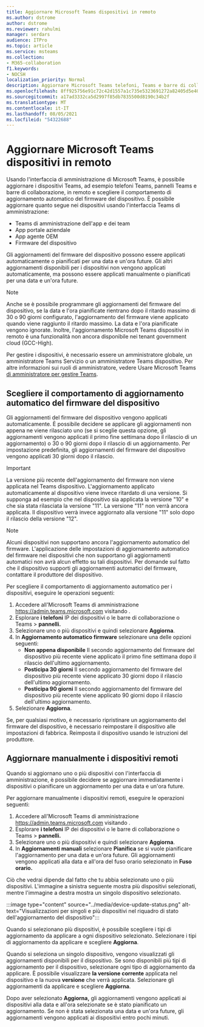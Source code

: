 ```yaml
---
title: Aggiornare Microsoft Teams dispositivi in remoto
ms.author: dstrome
author: dstrome
ms.reviewer: rahulmi
manager: serdars
audience: ITPro
ms.topic: article
ms.service: msteams
ms.collection:
- M365-collaboration
f1.keywords:
- NOCSH
localization_priority: Normal
description: Aggiornare Microsoft Teams telefoni, Teams e barre di collaborazione in remoto usando l'interfaccia Teams di amministrazione
ms.openlocfilehash: 8ff925756e91c72c42d1557a1c735e5323691272a82405d5e4047ab4ff9828b5
ms.sourcegitcommit: a17ad3332ca5d2997f85db7835500d8190c34b2f
ms.translationtype: MT
ms.contentlocale: it-IT
ms.lasthandoff: 08/05/2021
ms.locfileid: "54322688"
---
```

# <a name="update-microsoft-teams-devices-remotely"></a>Aggiornare Microsoft Teams dispositivi in remoto

Usando l'interfaccia di amministrazione di Microsoft Teams, è possibile aggiornare i dispositivi Teams, ad esempio telefoni Teams, pannelli Teams e barre di collaborazione, in remoto e scegliere il comportamento di aggiornamento automatico del firmware del dispositivo. È possibile aggiornare quanto segue nei dispositivi usando l'interfaccia Teams di amministrazione:

- Teams di amministrazione dell'app e dei team
- App portale aziendale
- App agente OEM
- Firmware del dispositivo

Gli aggiornamenti del firmware del dispositivo possono essere applicati automaticamente o pianificati per una data e un'ora future. Gli altri aggiornamenti disponibili per i dispositivi non vengono applicati automaticamente, ma possono essere applicati manualmente o pianificati per una data e un'ora future.

> [!NOTE]
> Anche se è possibile programmare gli aggiornamenti del firmware del dispositivo, se la data e l'ora pianificate rientrano dopo il ritardo massimo di 30 o 90 giorni configurato, l'aggiornamento del firmware viene applicato quando viene raggiunto il ritardo massimo. La data e l'ora pianificate vengono ignorate. Inoltre, l'aggiornamento Microsoft Teams dispositivi in remoto è una funzionalità non ancora disponibile nei tenant government cloud (GCC-High).

Per gestire i dispositivi, è necessario essere un amministratore globale, un amministratore Teams Servizio o un amministratore Teams dispositivo. Per altre informazioni sui ruoli di amministratore, vedere Usare Microsoft Teams [di amministratore per gestire Teams](../using-admin-roles.md).

## <a name="choose-automatic-device-firmware-update-behavior"></a>Scegliere il comportamento di aggiornamento automatico del firmware del dispositivo

Gli aggiornamenti del firmware del dispositivo vengono applicati automaticamente. È possibile decidere se applicare gli aggiornamenti non appena ne viene rilasciato uno (se si sceglie questa opzione, gli aggiornamenti vengono applicati il primo fine settimana dopo il rilascio di un aggiornamento) o 30 o 90 giorni dopo il rilascio di un aggiornamento. Per impostazione predefinita, gli aggiornamenti del firmware del dispositivo vengono applicati 30 giorni dopo il rilascio.

> [!IMPORTANT]
> La versione più recente dell'aggiornamento del firmware non viene applicata nel Teams dispositivo. L'aggiornamento applicato automaticamente al dispositivo viene invece ritardato di una versione. Si supponga ad esempio che nel dispositivo sia applicata la versione "10" e che sia stata rilasciata la versione "11". La versione "11" non verrà ancora applicata. Il dispositivo verrà invece aggiornato alla versione "11" solo dopo il rilascio della versione "12".

> [!NOTE]
> Alcuni dispositivi non supportano ancora l'aggiornamento automatico del firmware. L'applicazione delle impostazioni di aggiornamento automatico del firmware nei dispositivi che non supportano gli aggiornamenti automatici non avrà alcun effetto su tali dispositivi. Per domande sul fatto che il dispositivo supporti gli aggiornamenti automatici del firmware, contattare il produttore del dispositivo.

Per scegliere il comportamento di aggiornamento automatico per i dispositivi, eseguire le operazioni seguenti:

1. Accedere all'Microsoft Teams di amministrazione https://admin.teams.microsoft.com visitando .
2. Esplorare **i telefoni** IP dei dispositivi o le barre di collaborazione o Teams  >   **pannelli.** 
3. Selezionare uno o più dispositivi e quindi selezionare **Aggiorna**.
4. In **Aggiornamento automatico firmware** selezionare una delle opzioni seguenti:
    - **Non appena disponibile** Il secondo aggiornamento del firmware del dispositivo più recente viene applicato il primo fine settimana dopo il rilascio dell'ultimo aggiornamento.
    - **Posticipa 30 giorni** Il secondo aggiornamento del firmware del dispositivo più recente viene applicato 30 giorni dopo il rilascio dell'ultimo aggiornamento.
    - **Posticipa 90 giorni** Il secondo aggiornamento del firmware del dispositivo più recente viene applicato 90 giorni dopo il rilascio dell'ultimo aggiornamento.
5. Selezionare **Aggiorna**.

Se, per qualsiasi motivo, è necessario ripristinare un aggiornamento del firmware del dispositivo, è necessario reimpostare il dispositivo alle impostazioni di fabbrica. Reimposta il dispositivo usando le istruzioni del produttore.  

## <a name="manually-update-remote-devices"></a>Aggiornare manualmente i dispositivi remoti

Quando si aggiornano uno o più dispositivi con l'interfaccia di amministrazione, è possibile decidere se aggiornare immediatamente i dispositivi o pianificare un aggiornamento per una data e un'ora future.

Per aggiornare manualmente i dispositivi remoti, eseguire le operazioni seguenti:

1. Accedere all'Microsoft Teams di amministrazione https://admin.teams.microsoft.com visitando .
2. Esplorare **i telefoni** IP dei dispositivi o le barre di collaborazione o Teams  >   **pannelli.** 
3. Selezionare uno o più dispositivi e quindi selezionare **Aggiorna**.
4. In **Aggiornamenti manuali** selezionare **Pianifica** se si vuole pianificare l'aggiornamento per una data e un'ora future. Gli aggiornamenti vengono applicati alla data e all'ora del fuso orario selezionato in **Fuso orario.**

Ciò che vedrai dipende dal fatto che tu abbia selezionato uno o più dispositivi. L'immagine a sinistra seguente mostra più dispositivi selezionati, mentre l'immagine a destra mostra un singolo dispositivo selezionato.

:::image type="content" source="../media/device-update-status.png" alt-text="Visualizzazioni per singoli e più dispositivi nel riquadro di stato dell'aggiornamento del dispositivo":::

Quando si selezionano più dispositivi, è possibile scegliere i tipi di aggiornamento da applicare a ogni dispositivo selezionato. Selezionare i tipi di aggiornamento da applicare e scegliere **Aggiorna**.

Quando si seleziona un singolo dispositivo, vengono visualizzati gli aggiornamenti disponibili per il dispositivo. Se sono disponibili più tipi di aggiornamento per il dispositivo, selezionare ogni tipo di aggiornamento da applicare. È possibile visualizzare **la versione corrente** applicata nel dispositivo e la nuova **versione** che verrà applicata. Selezionare gli aggiornamenti da applicare e scegliere **Aggiorna**.

Dopo aver selezionato **Aggiorna,** gli aggiornamenti vengono applicati ai dispositivi alla data e all'ora selezionate se è stato pianificato un aggiornamento. Se non è stata selezionata una data e un'ora future, gli aggiornamenti vengono applicati ai dispositivi entro pochi minuti.
